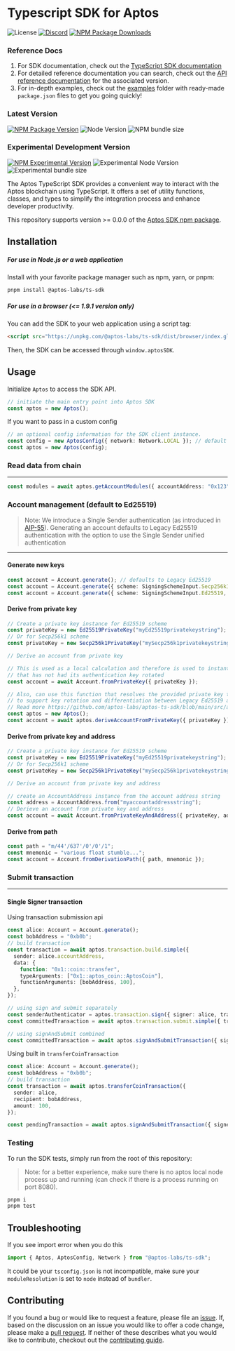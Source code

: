 # Typescript SDK for Aptos

![License][github-license]
[![Discord][discord-image]][discord-url]
[![NPM Package Downloads][npm-image-downloads]][npm-url]

### Reference Docs
 1. For SDK documentation, check out the [TypeScript SDK documentation](https://aptos.dev/sdks/new-ts-sdk/)
 2. For detailed reference documentation you can search, check out the [API reference documentation](https://aptos-labs.github.io/aptos-ts-sdk/) for the associated version.
 3. For in-depth examples, check out the [examples](./examples) folder with ready-made `package.json` files to get you going quickly!

### Latest Version

[![NPM Package Version][npm-image-version]][npm-url]
![Node Version](https://img.shields.io/node/v/%40aptos-labs%2Fts-sdk)
![NPM bundle size](https://img.shields.io/bundlephobia/min/%40aptos-labs/ts-sdk)

### Experimental Development Version

[![NPM Experimental Version](https://img.shields.io/npm/v/%40aptos-labs/ts-sdk/experimental)][experimental-url]
![Experimental Node Version](https://img.shields.io/node/v/%40aptos-labs%2Fts-sdk/experimental)
![Experimental bundle size](https://img.shields.io/bundlephobia/min/%40aptos-labs/ts-sdk/experimental)

The Aptos TypeScript SDK provides a convenient way to interact with the Aptos blockchain using TypeScript. It offers a
set of utility functions, classes, and types to simplify the integration process and enhance developer productivity.

This repository supports version >= 0.0.0 of the [Aptos SDK npm package](https://www.npmjs.com/package/@aptos-labs/ts-sdk).

## Installation

##### For use in Node.js or a web application

Install with your favorite package manager such as npm, yarn, or pnpm:

```bash
pnpm install @aptos-labs/ts-sdk
```

##### For use in a browser (<= 1.9.1 version only)

You can add the SDK to your web application using a script tag:

```html
<script src="https://unpkg.com/@aptos-labs/ts-sdk/dist/browser/index.global.js" />
```

Then, the SDK can be accessed through `window.aptosSDK`.

## Usage

Initialize `Aptos` to access the SDK API.

```ts
// initiate the main entry point into Aptos SDK
const aptos = new Aptos();
```

If you want to pass in a custom config

```ts
// an optional config information for the SDK client instance.
const config = new AptosConfig({ network: Network.LOCAL }); // default network is devnet
const aptos = new Aptos(config);
```

### Read data from chain

---

```ts
const modules = await aptos.getAccountModules({ accountAddress: "0x123" });
```

### Account management (default to Ed25519)

> Note: We introduce a Single Sender authentication (as introduced in [AIP-55](https://github.com/aptos-foundation/AIPs/pull/263)). Generating an account defaults to Legacy Ed25519 authentication with the option to use the Single Sender unified authentication

---

#### Generate new keys

```ts
const account = Account.generate(); // defaults to Legacy Ed25519
const account = Account.generate({ scheme: SigningSchemeInput.Secp256k1Ecdsa }); // Single Sender Secp256k1
const account = Account.generate({ scheme: SigningSchemeInput.Ed25519, legacy: false }); // Single Sender Ed25519
```

#### Derive from private key

```ts
// Create a private key instance for Ed25519 scheme
const privateKey = new Ed25519PrivateKey("myEd25519privatekeystring");
// Or for Secp256k1 scheme
const privateKey = new Secp256k1PrivateKey("mySecp256k1privatekeystring");

// Derive an account from private key

// This is used as a local calculation and therefore is used to instantiate an `Account`
// that has not had its authentication key rotated
const account = await Account.fromPrivateKey({ privateKey });

// Also, can use this function that resolves the provided private key type and derives the public key from it
// to support key rotation and differentiation between Legacy Ed25519 and Unified authentications
// Read more https://github.com/aptos-labs/aptos-ts-sdk/blob/main/src/api/account.ts#L364
const aptos = new Aptos();
const account = await aptos.deriveAccountFromPrivateKey({ privateKey });
```

#### Derive from private key and address

```ts
// Create a private key instance for Ed25519 scheme
const privateKey = new Ed25519PrivateKey("myEd25519privatekeystring");
// Or for Secp256k1 scheme
const privateKey = new Secp256k1PrivateKey("mySecp256k1privatekeystring");

// Derive an account from private key and address

// create an AccountAddress instance from the account address string
const address = AccountAddress.from("myaccountaddressstring");
// Derieve an account from private key and address
const account = await Account.fromPrivateKeyAndAddress({ privateKey, address });
```

#### Derive from path

```ts
const path = "m/44'/637'/0'/0'/1";
const mnemonic = "various float stumble...";
const account = Account.fromDerivationPath({ path, mnemonic });
```

### Submit transaction

---

#### Single Signer transaction

Using transaction submission api

```ts
const alice: Account = Account.generate();
const bobAddress = "0xb0b";
// build transaction
const transaction = await aptos.transaction.build.simple({
  sender: alice.accountAddress,
  data: {
    function: "0x1::coin::transfer",
    typeArguments: ["0x1::aptos_coin::AptosCoin"],
    functionArguments: [bobAddress, 100],
  },
});

// using sign and submit separately
const senderAuthenticator = aptos.transaction.sign({ signer: alice, transaction });
const committedTransaction = await aptos.transaction.submit.simple({ transaction, senderAuthenticator });

// using signAndSubmit combined
const committedTransaction = await aptos.signAndSubmitTransaction({ signer: alice, transaction });
```

Using built in `transferCoinTransaction`

```ts
const alice: Account = Account.generate();
const bobAddress = "0xb0b";
// build transaction
const transaction = await aptos.transferCoinTransaction({
  sender: alice,
  recipient: bobAddress,
  amount: 100,
});

const pendingTransaction = await aptos.signAndSubmitTransaction({ signer: alice, transaction });
```

### Testing

To run the SDK tests, simply run from the root of this repository:

> Note: for a better experience, make sure there is no aptos local node process up and running (can check if there is a process running on port 8080).

```bash
pnpm i
pnpm test
```

## Troubleshooting

If you see import error when you do this

```typescript
import { Aptos, AptosConfig, Network } from "@aptos-labs/ts-sdk";
```

It could be your `tsconfig.json` is not incompatible, make sure your `moduleResolution` is set to `node` instead of `bundler`.

## Contributing

If you found a bug or would like to request a feature, please file an [issue](https://github.com/aptos-labs/aptos-ts-sdk/issues/new/choose).
If, based on the discussion on an issue you would like to offer a code change, please make a [pull request](https://github.com/aptos-labs/aptos-ts-sdk/CONTRIBUTING.md).
If neither of these describes what you would like to contribute, checkout out the [contributing guide](https://github.com/aptos-labs/aptos-ts-sdk/CONTRIBUTING.md).

[npm-image-version]: https://img.shields.io/npm/v/%40aptos-labs%2Fts-sdk.svg
[npm-image-downloads]: https://img.shields.io/npm/dm/%40aptos-labs%2Fts-sdk.svg
[npm-url]: https://npmjs.org/package/@aptos-labs/ts-sdk
[experimental-url]: https://www.npmjs.com/package/@aptos-labs/ts-sdk/v/experimental
[discord-image]: https://img.shields.io/discord/945856774056083548?label=Discord&logo=discord&style=flat~~~~
[discord-url]: https://discord.gg/aptosnetwork
[github-license]: https://img.shields.io/github/license/aptos-labs/aptos-ts-sdk
[discord-url]: https://discord.gg/aptosnetwork
